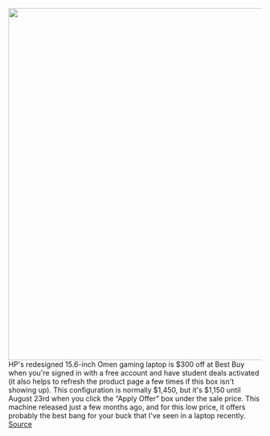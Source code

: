 <img src='https://cdn.vox-cdn.com/thumbor/nYsri4PyTU5RuRgnTrneoUn_fa8=/0x0:4221x2814/1200x800/filters:focal(1774x1070:2448x1744)/cdn.vox-cdn.com/uploads/chorus_image/image/67198352/OMEN_15_Lifesyle___4.0.jpg' width='700px' /><br/>
HP's redesigned 15.6-inch Omen gaming laptop is $300 off at Best Buy when you're signed in with a free account and have student deals activated (it also helps to refresh the product page a few times if this box isn't showing up). This configuration is normally $1,450, but it's $1,150 until August 23rd when you click the “Apply Offer” box under the sale price. This machine released just a few months ago, and for this low price, it offers probably the best bang for your buck that I've seen in a laptop recently.
<a href='https://www.theverge.com/good-deals/2020/8/13/21366294/hp-2020-15-inch-omen-gaming-laptop-deal-discount-sale-best-buy-genki-covert-nintendo-switch-dock'> Source <a/>